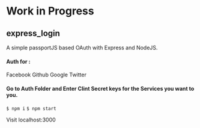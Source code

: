 # Work in Progress
## express_login
A simple passportJS based OAuth with Express and NodeJS.

#### Auth for : 
Facebook
Github
Google
Twitter

#### Go to Auth Folder and Enter Clint Secret keys for the Services you want to you.

`$ npm i`
`$ npm start`


Visit localhost:3000
